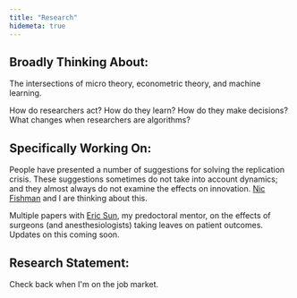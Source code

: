 ```yaml
---
title: "Research"
hidemeta: true
---
```


## Broadly Thinking About:

The intersections of micro theory, econometric theory, and machine learning.

How do researchers act? How do they learn? How do they make decisions? What changes when researchers are algorithms?

## Specifically Working On:

People have presented a number of suggestions for solving the replication crisis. These suggestions sometimes do not take into account dynamics; and they almost always do not examine the effects on innovation. [Nic Fishman](https://njw.fish/) and I are thinking about this.

Multiple papers with [Eric Sun](https://profiles.stanford.edu/eric-sun), my predoctoral mentor, on the effects of surgeons (and anesthesiologists) taking leaves on patient outcomes. Updates on this coming soon.

## Research Statement:

Check back when I'm on the job market.